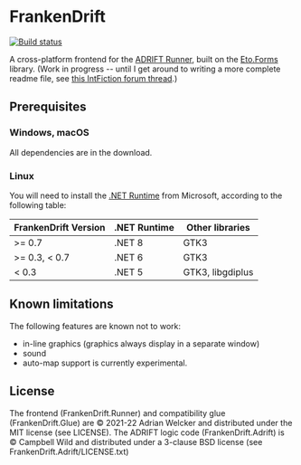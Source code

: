 # FrankenDrift

[![Build status](https://ci.appveyor.com/api/projects/status/pulo20gx0tt2alhn/branch/master?svg=true)](https://ci.appveyor.com/project/awlck/frankendrift/branch/master)

A cross-platform frontend for the [ADRIFT Runner](https://adrift.co), built on the
[Eto.Forms](https://github.com/picoe/Eto) library. (Work in progress -- until I get around to
writing a more complete readme file, see [this IntFiction forum thread](https://intfiction.org/t/frankendrift-play-adrift-games-on-mac-and-linux/51528).)

## Prerequisites

### Windows, macOS
All dependencies are in the download.

### Linux
You will need to install the [.NET Runtime](https://docs.microsoft.com/en-us/dotnet/core/install/linux)
from Microsoft, according to the following table:

| FrankenDrift Version | .NET Runtime | Other libraries  |
| -------------------- | ------------ | ---------------- |
| \>= 0.7              | .NET 8       | GTK3             |
| \>= 0.3, < 0.7       | .NET 6       | GTK3             |
| < 0.3                | .NET 5       | GTK3, libgdiplus |


## Known limitations

The following features are known not to work:

* in-line graphics (graphics always display in a separate window)
* sound
* auto-map support is currently experimental.

## License

The frontend (FrankenDrift.Runner) and compatibility glue (FrankenDrift.Glue) are &copy;&nbsp;2021-22 Adrian
Welcker and distributed under the MIT license (see LICENSE). The ADRIFT logic code
(FrankenDrift.Adrift) is &copy;&nbsp;Campbell Wild and distributed under a 3-clause BSD license (see
FrankenDrift.Adrift/LICENSE.txt)
